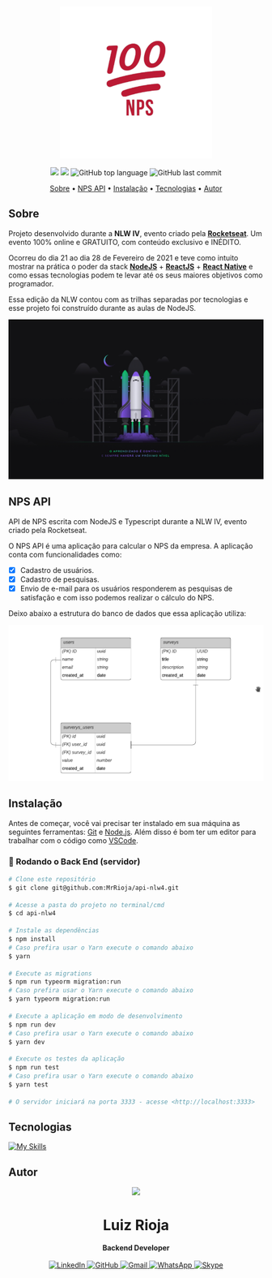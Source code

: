 <p align="center">
  <img src=".github/logo.svg" alt="Logo" width="300"/>
</p>

<p align="center">
  <img src="https://img.shields.io/static/v1?label=NLW&message=IV&color=blueviolet&style=for-the-badge"/>
  <img src="https://img.shields.io/github/license/MrRioja/api-nlw4?color=blueviolet&logo=License&style=for-the-badge"/>
  <img alt="GitHub top language" src="https://img.shields.io/github/languages/top/MrRioja/api-nlw4?color=blueviolet&logo=TypeScript&logoColor=white&style=for-the-badge">
  <img alt="GitHub last commit" src="https://img.shields.io/github/last-commit/MrRioja/api-nlw4?color=blueviolet&style=for-the-badge">
</p>

<p align="center">
  <a href="#sobre">Sobre</a> •
  <a href="#nps-api">NPS API</a> •
  <a href="#instalação">Instalação</a> •
  <a href="#tecnologias">Tecnologias</a> •
  <a href="#autor">Autor</a>  
</p>

## Sobre

Projeto desenvolvido durante a <strong>NLW IV</strong>, evento criado pela <strong><a href="https://rocketseat.com.br/">Rocketseat</a></strong>. Um evento 100% online e GRATUITO, com conteúdo exclusivo e INÉDITO.

Ocorreu do dia 21 ao dia 28 de Fevereiro de 2021 e teve como intuito mostrar na prática o poder da stack <strong><a href="https://nodejs.org/pt-br/">NodeJS</a></strong> + <strong><a href="https://pt-br.reactjs.org/">ReactJS</a></strong> + <strong><a href="https://reactnative.dev">React Native</a></strong> e como essas tecnologias podem te levar até os seus maiores objetivos como programador.

Essa edição da NLW contou com as trilhas separadas por tecnologias e esse projeto foi construído durante as aulas de NodeJS.

![Wallpaper](.github/wallpaper.jpg)

## NPS API

API de NPS escrita com NodeJS e Typescript durante a NLW IV, evento criado pela Rocketseat.

O NPS API é uma aplicação para calcular o NPS da empresa. A aplicação conta com funcionalidades como:

- [x] Cadastro de usuários.
- [x] Cadastro de pesquisas.
- [x] Envio de e-mail para os usuários responderem as pesquisas de satisfação e com isso podemos realizar o cálculo do NPS.

Deixo abaixo a estrutura do banco de dados que essa aplicação utiliza:

![Diagrama](.github/diagrama.png)

## Instalação

Antes de começar, você vai precisar ter instalado em sua máquina as seguintes ferramentas:
[Git](https://git-scm.com) e [Node.js](https://nodejs.org/en/). Além disso é bom ter um editor para trabalhar com o código como [VSCode](https://code.visualstudio.com/).

### 🎲 Rodando o Back End (servidor)

```bash
# Clone este repositório
$ git clone git@github.com:MrRioja/api-nlw4.git

# Acesse a pasta do projeto no terminal/cmd
$ cd api-nlw4

# Instale as dependências
$ npm install
# Caso prefira usar o Yarn execute o comando abaixo
$ yarn

# Execute as migrations
$ npm run typeorm migration:run
# Caso prefira usar o Yarn execute o comando abaixo
$ yarn typeorm migration:run

# Execute a aplicação em modo de desenvolvimento
$ npm run dev
# Caso prefira usar o Yarn execute o comando abaixo
$ yarn dev

# Execute os testes da aplicação
$ npm run test
# Caso prefira usar o Yarn execute o comando abaixo
$ yarn test

# O servidor iniciará na porta 3333 - acesse <http://localhost:3333>
```

## Tecnologias

[![My Skills](https://skillicons.dev/icons?i=nodejs,express,ts,sqlite,jest)](https://skillicons.dev)

## Autor

<div align="center">
<img src="https://images.weserv.nl/?url=avatars.githubusercontent.com/u/55336456?v=4&h=100&w=100&fit=cover&mask=circle&maxage=7d" />
<h1>Luiz Rioja</h1>
<strong>Backend Developer</strong>
<br/>
<br/>

<a href="https://linkedin.com/in/luizrioja" target="_blank">
<img alt="LinkedIn" src="https://img.shields.io/badge/linkedin-%230077B5.svg?style=for-the-badge&logo=linkedin&logoColor=white"/>
</a>

<a href="https://github.com/mrrioja" target="_blank">
<img alt="GitHub" src="https://img.shields.io/badge/github-%23121011.svg?style=for-the-badge&logo=github&logoColor=white"/>
</a>

<a href="mailto:lulyrioja@gmail.com?subject=Fala%20Dev" target="_blank">
<img alt="Gmail" src="https://img.shields.io/badge/Gmail-D14836?style=for-the-badge&logo=gmail&logoColor=white" />
</a>

<a href="https://api.whatsapp.com/send?phone=5511933572652" target="_blank">
<img alt="WhatsApp" src="https://img.shields.io/badge/WhatsApp-25D366?style=for-the-badge&logo=whatsapp&logoColor=white"/>
</a>

<a href="https://join.skype.com/invite/tvBbOq03j5Uu" target="_blank">
<img alt="Skype" src="https://img.shields.io/badge/SKYPE-%2300AFF0.svg?style=for-the-badge&logo=Skype&logoColor=white"/>
</a>

<br/>
<br/>
</div>

